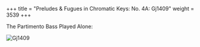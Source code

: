 +++
title = "Preludes & Fugues in Chromatic Keys: No. 4A: Gj1409"
weight = 3539
+++

The Partimento Bass Played Alone:

![Gj1409](/img/35FenBk5.jpg)
